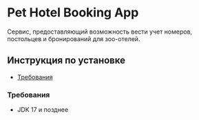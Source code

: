 # Pet Hotel Booking App
Сервис, предоставляющий возможность вести учет номеров, 
постольцев и бронирований для зоо-отелей.

## Инструкция по установке

- [Требования](#требования)


### Требования

- JDK 17 и позднее


